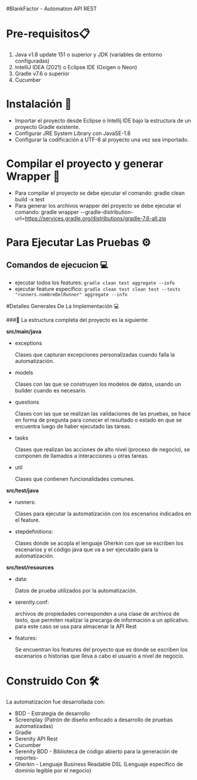 #BlankFactor - Automation API REST


# Pre-requisitos📋
1.   Java v1.8 update 151 o superior y JDK (variables de entorno configuradas)
2.   IntelliJ IDEA (2021) o Eclipse IDE (Oxigen o Neon)
3.   Gradle v7.6 o superior
4.   Cucumber

# Instalación 🔧
- Importar el proyecto desde Eclipse o Intellij IDE bajo la estructura de un proyecto Gradle existente.
- Configurar JRE System Library con JavaSE-1.8
- Configurar la codificación a UTF-8 al proyecto una vez sea importado.


# Compilar el proyecto y generar Wrapper 🔨
- Para compilar el proyecto se debe ejecutar el comando: gradle clean build -x test
- Para generar los archivos wrapper del proyecto se debe ejecutar el comando: gradle wrapper --gradle-distribution-url=https://services.gradle.org/distributions/gradle-7.6-all.zip


# Para Ejecutar Las Pruebas ⚙️


## Comandos de ejecucion 💻
- ejecutar todos los features: `gradle clean test aggregate --info`
- ejecutar feature especifico: `gradle clean test clean test --tests "runners.nombreDelRunner" aggregate --info`


#Detalles Generales De La Implementación 💻

###🚧 La estructura completa del proyecto es la siguiente:

**src/main/java**
+ exceptions

  Clases que capturan excepciones personalizadas cuando falla la automatización.

+ models

  Clases con las que se construyen los modelos de datos, usando un builder cuando es necesario.

+ questions

  Clases con las que se realizan las validaciones de las pruebas, se hace en forma de pregunta para conocer el resultado o estado en que se encuentra luego de haber ejecutado las tareas.

+ tasks

  Clases que realizan las acciones de alto nivel (proceso de negocio), se componen de llamados a interacciones u otras tareas.

+ util

  Clases que contienen funcionalidades comunes.


**src/test/java**
+ runners:

  Clases para ejecutar la automatización con los escenarios indicados en el feature.

+ stepdefinitions:

  Clases donde se acopla el lenguaje Gherkin con que se escriben los escenarios y el código java que va a ser ejecutado para la automatización.


**src/test/resources**
+ data:

  Datos de prueba utilizados por la automatización.

+ serenity.conf:

  archivos de propiedades corresponden a una clase de archivos de texto, que permiten realizar la precarga de información a un aplicativo.
  para este caso se usa para almacenar la API Rest

+ features:

  Se encuentran los features del proyecto que es donde se escriben los escenarios o historias que lleva a cabo el usuario a nivel de negocio.


# Construido Con 🛠️
La automatización fue desarrollada con:
- BDD - Estrategia de desarrollo
- Screenplay (Patrón de diseño enfocado a desarrollo de pruebas automatizadas)
- Gradle
- Serenity API Rest
- Cucumber
- Serenity BDD - Biblioteca de código abierto para la generación de reportes-
- Gherkin - Lenguaje Business Readable DSL (Lenguaje especifico de dominio legible por el negocio)

